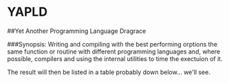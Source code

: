 # YAPLD
##Yet Another Programming Language Dragrace

###Synopsis:
Writing and compiling with the best performing orptions the same function or routine with
different programming languages and, where possible, compilers and using the internal utilities to time the exectuion of it.

The result will then be listed in a table probably down below... we'll see.


